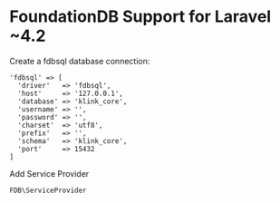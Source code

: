 FoundationDB Support for Laravel ~4.2
=====================================

Create a fdbsql database connection:

```
'fdbsql' => [
  'driver'   => 'fdbsql',
  'host'     => '127.0.0.1',
  'database' => 'klink_core',
  'username' => '',
  'password' => '',
  'charset'  => 'utf8',
  'prefix'   => '',
  'schema'   => 'klink_core',
  'port'     => 15432
]
```

Add Service Provider 

```
FDB\ServiceProvider
```
